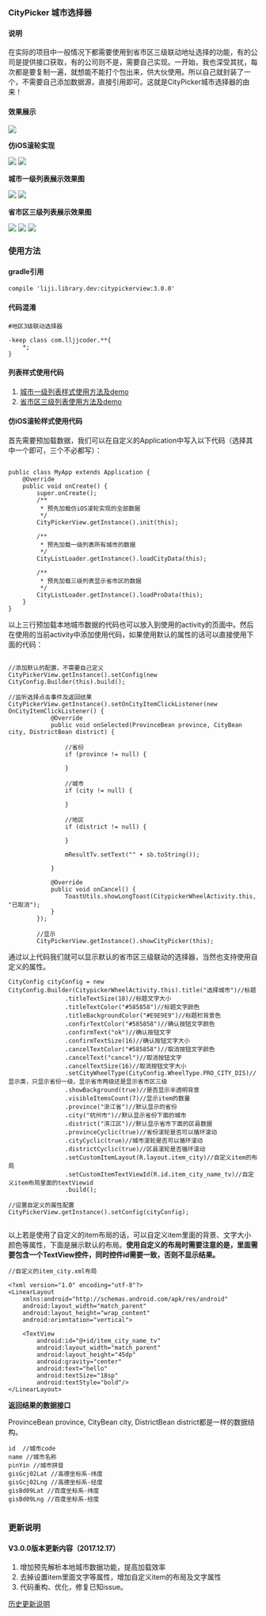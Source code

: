 ### **CityPicker 城市选择器**

#### **说明**

在实际的项目中一般情况下都需要使用到省市区三级联动地址选择的功能，有的公司是提供接口获取，有的公司则不是，需要自己实现。一开始，我也深受其扰，每次都是要复制一遍，就想能不能打个包出来，供大伙使用。所以自己就封装了一个，不需要自己添加数据源，直接引用即可。这就是CityPicker城市选择器的由来！

#### **效果展示**


![](http://img.blog.csdn.net/20171217104511214?watermark/2/text/aHR0cDovL2Jsb2cuY3Nkbi5uZXQvbGlqaV94Yw==/font/5a6L5L2T/fontsize/400/fill/I0JBQkFCMA==/dissolve/70/gravity/SouthEast)  

**仿iOS滚轮实现**

![](http://img.blog.csdn.net/20171217113122669?watermark/2/text/aHR0cDovL2Jsb2cuY3Nkbi5uZXQvbGlqaV94Yw==/font/5a6L5L2T/fontsize/400/fill/I0JBQkFCMA==/dissolve/70/gravity/SouthEast) ![](http://img.blog.csdn.net/20171217113133546?watermark/2/text/aHR0cDovL2Jsb2cuY3Nkbi5uZXQvbGlqaV94Yw==/font/5a6L5L2T/fontsize/400/fill/I0JBQkFCMA==/dissolve/70/gravity/SouthEast)

**城市一级列表展示效果图**

 ![](http://img.blog.csdn.net/20171217110803599?watermark/2/text/aHR0cDovL2Jsb2cuY3Nkbi5uZXQvbGlqaV94Yw==/font/5a6L5L2T/fontsize/400/fill/I0JBQkFCMA==/dissolve/70/gravity/SouthEast)     ![](http://img.blog.csdn.net/20171217112213023?watermark/2/text/aHR0cDovL2Jsb2cuY3Nkbi5uZXQvbGlqaV94Yw==/font/5a6L5L2T/fontsize/400/fill/I0JBQkFCMA==/dissolve/70/gravity/SouthEast)

**省市区三级列表展示效果图**

![](http://img.blog.csdn.net/20171217112838613?watermark/2/text/aHR0cDovL2Jsb2cuY3Nkbi5uZXQvbGlqaV94Yw==/font/5a6L5L2T/fontsize/400/fill/I0JBQkFCMA==/dissolve/70/gravity/SouthEast) ![](http://img.blog.csdn.net/20171217112850749?watermark/2/text/aHR0cDovL2Jsb2cuY3Nkbi5uZXQvbGlqaV94Yw==/font/5a6L5L2T/fontsize/400/fill/I0JBQkFCMA==/dissolve/70/gravity/SouthEast) ![](http://img.blog.csdn.net/20171217112902207?watermark/2/text/aHR0cDovL2Jsb2cuY3Nkbi5uZXQvbGlqaV94Yw==/font/5a6L5L2T/fontsize/400/fill/I0JBQkFCMA==/dissolve/70/gravity/SouthEast)


### **使用方法**

#### **gradle引用**

```
compile 'liji.library.dev:citypickerview:3.0.0'
```

#### **代码混淆**

```
#地区3级联动选择器

-keep class com.lljjcoder.**{
	*;
}
```
#### **列表样式使用代码**

 1. [城市一级列表样式使用方法及demo](https://github.com/crazyandcoder/citypicker/wiki/%E6%A0%B7%E5%BC%8F%E4%BA%8C%EF%BC%88%E5%9F%8E%E5%B8%82%E4%B8%80%E7%BA%A7%E5%88%97%E8%A1%A8%E5%B1%95%E7%A4%BA%EF%BC%89)
 2. [省市区三级列表使用方法及demo](https://github.com/crazyandcoder/citypicker/wiki/%E6%A0%B7%E5%BC%8F%E4%B8%89%EF%BC%88%E7%9C%81%E5%B8%82%E5%8C%BA%E4%B8%89%E7%BA%A7%E5%88%97%E8%A1%A8%EF%BC%89)

#### **仿iOS滚轮样式使用代码**

首先需要预加载数据，我们可以在自定义的Application中写入以下代码（选择其中一个即可，三个不必都写）：

```

public class MyApp extends Application {
    @Override
    public void onCreate() {
        super.onCreate();
        /**
         * 预先加载仿iOS滚轮实现的全部数据
         */
        CityPickerView.getInstance().init(this);
        
        /**
         * 预先加载一级列表所有城市的数据
         */
        CityListLoader.getInstance().loadCityData(this);
        
        /**
         * 预先加载三级列表显示省市区的数据
         */
        CityListLoader.getInstance().loadProData(this);
    }
}

```

以上三行预加载本地城市数据的代码也可以放入到使用的activity的页面中。然后在使用的当前activity中添加使用代码，如果使用默认的属性的话可以直接使用下面的代码：

```

//添加默认的配置，不需要自己定义
CityPickerView.getInstance().setConfig(new CityConfig.Builder(this).build();

//监听选择点击事件及返回结果
CityPickerView.getInstance().setOnCityItemClickListener(new OnCityItemClickListener() {
            @Override
            public void onSelected(ProvinceBean province, CityBean city, DistrictBean district) {
                 
                //省份
                if (province != null) {
                    
                }
                
                //城市
                if (city != null) {
                    
                }
                
                //地区
                if (district != null) {
                    
                }
                
                mResultTv.setText("" + sb.toString());
                
            }
            
            @Override
            public void onCancel() {
                ToastUtils.showLongToast(CitypickerWheelActivity.this, "已取消");
            }
        });

		//显示
        CityPickerView.getInstance().showCityPicker(this);
```

通过以上代码我们就可以显示默认的省市区三级联动的选择器，当然也支持使用自定义的属性。

```
CityConfig cityConfig = new CityConfig.Builder(CitypickerWheelActivity.this).title("选择城市")//标题
                .titleTextSize(18)//标题文字大小
                .titleTextColor("#585858")//标题文字颜色
                .titleBackgroundColor("#E9E9E9")//标题栏背景色
                .confirTextColor("#585858")//确认按钮文字颜色
                .confirmText("ok")//确认按钮文字
                .confirmTextSize(16)//确认按钮文字大小
                .cancelTextColor("#585858")//取消按钮文字颜色
                .cancelText("cancel")//取消按钮文字
                .cancelTextSize(16)//取消按钮文字大小
                .setCityWheelType(CityConfig.WheelType.PRO_CITY_DIS)//显示类，只显示省份一级，显示省市两级还是显示省市区三级
                .showBackground(true)//是否显示半透明背景
                .visibleItemsCount(7)//显示item的数量
                .province("浙江省")//默认显示的省份
                .city("杭州市")//默认显示省份下面的城市
                .district("滨江区")//默认显示省市下面的区县数据
                .provinceCyclic(true)//省份滚轮是否可以循环滚动
                .cityCyclic(true)//城市滚轮是否可以循环滚动
                .districtCyclic(true)//区县滚轮是否循环滚动
                .setCustomItemLayout(R.layout.item_city)//自定义item的布局
                .setCustomItemTextViewId(R.id.item_city_name_tv)//自定义item布局里面的textViewid
                .build();

//设置自定义的属性配置
CityPickerView.getInstance().setConfig(cityConfig);
                
```

以上若是使用了自定义的item布局的话，可以自定义item里面的背景、文字大小颜色等属性，下面是展示默认的布局。**使用自定义的布局时需要注意的是，里面需要包含一个TextView控件，同时控件id需要一致，否则不显示结果。**

```
//自定义的item_city.xml布局

<?xml version="1.0" encoding="utf-8"?>
<LinearLayout
    xmlns:android="http://schemas.android.com/apk/res/android"
    android:layout_width="match_parent"
    android:layout_height="wrap_content"
    android:orientation="vertical">

    <TextView
        android:id="@+id/item_city_name_tv"
        android:layout_width="match_parent"
        android:layout_height="45dp"
        android:gravity="center"
        android:text="hello"
        android:textSize="18sp"
        android:textStyle="bold"/>
</LinearLayout>
```

**返回结果的数据接口**

ProvinceBean province, CityBean city, DistrictBean district都是一样的数据结构。
```
id  //城市code
name //城市名称
pinYin //城市拼音
gisGcj02Lat //高德坐标系-纬度
gisGcj02Lng //高德坐标系-经度
gisBd09Lat //百度坐标系-纬度
gisBd09Lng //百度坐标系-经度


```

### **更新说明**

#### **V3.0.0版本更新内容（2017.12.17）**

 1. 增加预先解析本地城市数据功能，提高加载效率
 2. 去掉设置item里面文字等属性，增加自定义item的布局及文字属性
 3. 代码重构、优化，修复已知issue。


[历史更新说明](https://github.com/crazyandcoder/citypicker/wiki/%E5%8E%86%E5%8F%B2%E6%9B%B4%E6%96%B0%E8%AE%B0%E5%BD%95)

